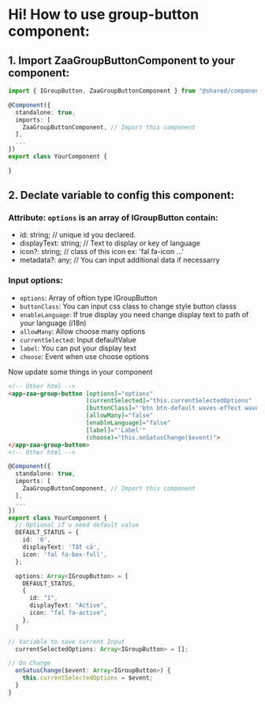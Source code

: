 # Hi! How to use group-button component:

## 1. Import ZaaGroupButtonComponent to your component:

```typescript
import { IGroupButton, ZaaGroupButtonComponent } from "@shared/components/zaa-group-button/zaa-group-button.component";

@Component({
  standalone: true,
  imports: [
    ZaaGroupButtonComponent, // Import this component
  ],
  ...
})
export class YourComponent {

}
```

## 2. Declate variable to config this component:

### Attribute: `options` is an array of IGroupButton contain:

- id: string; // unique id you declared.
- displayText: string; // Text to display or key of language
- icon?: string; // class of this icon ex: 'fal fa-icon ...'
- metadata?: any; // You can input additional data if necessarry

### Input options:
- `options`: Array of oftion type IGroupButton
- `buttonClass`: You can input css class to change style button classs
- `enableLanguage`: If true display you need change display text to path of your language (i18n)
- `allowMany`: Allow choose many options
- `currentSelected`: Input defaultValue 
- `label`: You can put your display text
- `choose`: Event when use choose options

Now update some things in your component

```html
<!-- Other html -->
<app-zaa-group-button [options]="options"
                      [currentSelected]="this.currentSelectedOptions"
                      [buttonClass]="'btn btn-default waves-effect waves-themed'"
                      [allowMany]="false"
                      [enableLanguage]="false"
                      [label]="'Label'"
                      (choose)="this.onSatusChange($event)">
</app-zaa-group-button>
<!-- Other html -->

```
```typescript
@Component({
  standalone: true,
  imports: [
    ZaaGroupButtonComponent, // Import this component
  ],
  ...
})
export class YourComponent {
  // Optional if u need default value
  DEFAULT_STATUS = {
    id: '0',
    displayText: 'Tất cả',
    icon: 'fal fa-box-full',
  };

  options: Array<IGroupButton> = [
    DEFAULT_STATUS,
    {
      id: "1",
      displayText: "Active",
      icon: "fal fa-active",
    },
  ]

// Variable to save current Input
  currentSelectedOptions: Array<IGroupButton> = [];

// On Change
  onSatusChange($event: Array<IGroupButton>) {
    this.currentSelectedOptions = $event;
  }
}
```
